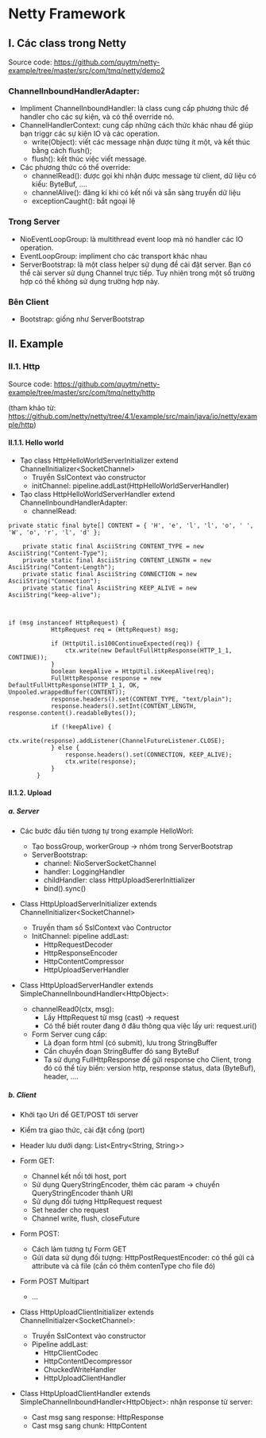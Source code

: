 # Netty Framework

## I. Các class trong Netty

Source code: https://github.com/quytm/netty-example/tree/master/src/com/tmq/netty/demo2

### ChannelInboundHandlerAdapter:

- Impliment ChannelInboundHandler: là class cung cấp phương thức để handler cho các sự kiện, và có thể override nó.
- ChannelHandlerContext: cung cấp những cách thức khác nhau để giúp bạn triggr các sự kiện IO và các operation.
	+ write(Object): viết các message nhận được từng ít một, và kết thúc bằng cách flush();
	+ flush(): kết thúc việc viết message.
- Các phương thức có thể override:
	+ channelRead(): được gọi khi nhận được message từ client, dữ liệu có kiểu: ByteBuf, ....
	+ channelAlive(): đăng kí khi có kết nối và sẵn sàng truyền dữ liệu
	+ exceptionCaught(): bắt ngoại lệ

### Trong Server
	
- NioEventLoopGroup: là multithread event loop mà nó handler các IO operation.
- EventLoopGroup: impliment cho các transport khác nhau
- ServerBootstrap: là một class helper sử dụng để cài đặt server. Bạn có thể cài server sử dụng Channel trực tiếp. Tuy nhiên trong một số trường hợp có thể không sử dụng trường hợp này.

### Bên Client

- Bootstrap: giống như ServerBootstrap

## II. Example

### II.1. Http

Source code: https://github.com/quytm/netty-example/tree/master/src/com/tmq/netty/http

(tham khảo từ: https://github.com/netty/netty/tree/4.1/example/src/main/java/io/netty/example/http)


#### II.1.1. Hello world

- Tạo class HttpHelloWorldServerInitializer extend ChannelInitializer\<SocketChannel\>
	+ Truyền SslContext vào constructor
	+ initChannel: pipeline.addLast(HttpHelloWorldServerHandler)
- Tạo class HttpHelloWorldServerHandler extend ChannelInboundHandlerAdapter:
	+ channelRead:

```
private static final byte[] CONTENT = { 'H', 'e', 'l', 'l', 'o', ' ', 'W', 'o', 'r', 'l', 'd' };

    private static final AsciiString CONTENT_TYPE = new AsciiString("Content-Type");
    private static final AsciiString CONTENT_LENGTH = new AsciiString("Content-Length");
    private static final AsciiString CONNECTION = new AsciiString("Connection");
    private static final AsciiString KEEP_ALIVE = new AsciiString("keep-alive");



if (msg instanceof HttpRequest) {
            HttpRequest req = (HttpRequest) msg;

            if (HttpUtil.is100ContinueExpected(req)) {
                ctx.write(new DefaultFullHttpResponse(HTTP_1_1, CONTINUE));
            }
            boolean keepAlive = HttpUtil.isKeepAlive(req);
            FullHttpResponse response = new DefaultFullHttpResponse(HTTP_1_1, OK, Unpooled.wrappedBuffer(CONTENT));
            response.headers().set(CONTENT_TYPE, "text/plain");
            response.headers().setInt(CONTENT_LENGTH, response.content().readableBytes());

            if (!keepAlive) {
                ctx.write(response).addListener(ChannelFutureListener.CLOSE);
            } else {
                response.headers().set(CONNECTION, KEEP_ALIVE);
                ctx.write(response);
            }
        }
```

#### II.1.2. Upload

##### a. Server

- Các bước đầu tiên tương tự trong example HelloWorl:
	+ Tạo bossGroup, workerGroup -> nhóm trong ServerBootstrap
	+ ServerBootstrap:
		+ channel: NioServerSocketChannel
		+ handler: LoggingHandler
		+ childHandler: class HttpUploadSererInittializer
		+ bind().sync()
- Class HttpUploadServerInitializer extends ChannelInitializer\<SocketChannel\>
	+ Truyền tham số SslContext vào Contructor
	+ InitChannel: pipeline addLast: 
		+ HttpRequestDecoder
		+ HttpResponseEncoder
		+ HttpContentCompressor
		+ HttpUploadServerHandler

- Class HttpUploadServerHandler extends SimpleChannelInboundHandler\<HttpObject\>:
	+ channelRead0(ctx, msg):
		+ Lấy HttpRequest từ msg (cast) -> request
		+ Có thể biết router đang ở đâu thông qua việc lấy uri: request.uri()
	+ Form Server cung cấp:
		+ Là đọan form html (có submit), lưu trong StringBuffer
		+ Cần chuyển đoạn StringBuffer đó sang ByteBuf
		+ Ta sử dụng FullHttpResponse để gửi response cho Client, trong đó có thể tùy biến: version http, response status, data (ByteBuf), header, ....

##### b. Client

- Khởi tạo Uri để GET/POST tới server
- Kiểm tra giao thức, cài đặt cổng (port)
- Header lưu dưới dạng: List\<Entry\<String, String\>\>
- Form GET:
	+ Channel kết nối tới host, port
	+ Sử dụng QueryStringEncoder, thêm các param -> chuyển QueryStringEncoder thành URI
	+ Sử dụng đối tượng HttpRequest request
	+ Set header cho request
	+ Channel write, flush, closeFuture

- Form POST:
	+ Cách làm tương tự Form GET
	+ Gửi data sử dụng đối tượng: HttpPostRequestEncoder: có thể gửi cả attribute và cả file (cần có thêm contenType cho file đó)

- Form POST Multipart
	+ ...

- Class HttpUploadClientInitializer extends ChannelInitialzer\<SocketChannel\>:
	+ Truyền SslContext vào constructor
	+ Pipeline addLast:
		+ HttpClientCodec
		+ HttpContentDecompressor
		+ ChuckedWriteHandler
		+ HttpUploadClientHandler

- Class HttpUploadClientHandler extends SimpleChannelInboundHandler\<HttpObject\>: nhận response từ server:
	+ Cast msg sang response: HttpResponse
	+ Cast msg sang chunk: HttpContent
